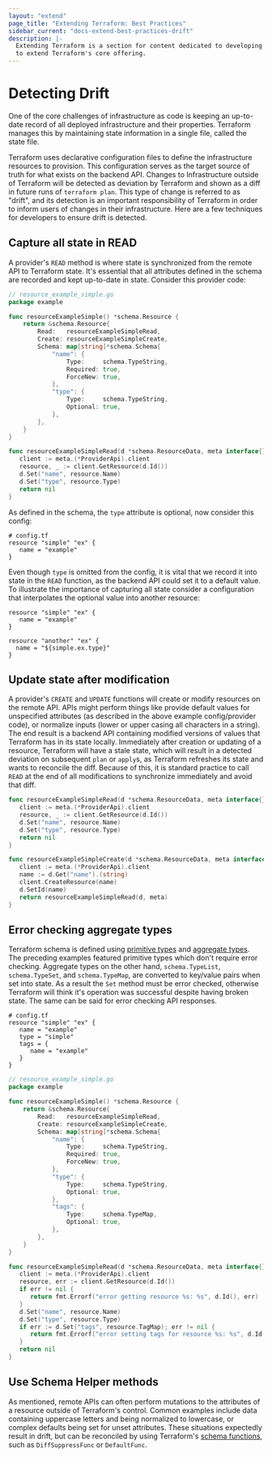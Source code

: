 ```yaml
---
layout: "extend"
page_title: "Extending Terraform: Best Practices"
sidebar_current: "docs-extend-best-practices-drift"
description: |-
  Extending Terraform is a section for content dedicated to developing Plugins
  to extend Terraform's core offering.
---
```


# Detecting Drift

One of the core challenges of infrastructure as code is keeping an up-to-date
record of all deployed infrastructure and their properties. Terraform manages
this by maintaining state information in a single file, called the state file. 

Terraform uses declarative configuration files to define the infrastructure
resources to provision. This configuration serves as the target source of truth
for what exists on the backend API. Changes to Infrastructure outside of
Terraform will be detected as deviation by Terraform and shown as a diff in
future runs of `terraform plan`. This type of change is referred to as "drift",
and its detection is an important responsibility of Terraform in order to inform
users of changes in their infrastructure. Here are a few techniques for
developers to ensure drift is detected.

## Capture all state in READ

A provider's `READ` method is where state is synchronized from the remote API to
Terraform state. It's essential that all attributes defined in the schema are
recorded and kept up-to-date in state. Consider this provider code:

```go
// resource_example_simple.go
package example

func resourceExampleSimple() *schema.Resource {
    return &schema.Resource{
        Read:   resourceExampleSimpleRead,
        Create: resourceExampleSimpleCreate,
        Schema: map[string]*schema.Schema{
            "name": {
                Type:     schema.TypeString,
                Required: true,
                ForceNew: true,
            },
            "type": {
                Type:     schema.TypeString,
                Optional: true,
            },
        },
    }
}

func resourceExampleSimpleRead(d *schema.ResourceData, meta interface{}) error {
   client := meta.(*ProviderApi).client
   resource, _ := client.GetResource(d.Id())
   d.Set("name", resource.Name)
   d.Set("type", resource.Type)
   return nil
}
```

As defined in the schema, the `type` attribute is optional, now consider this
config:

```hcl
# config.tf
resource "simple" "ex" {
   name = "example"
}
```

Even though `type` is omitted from the config, it is vital that we record it
into state in the `READ` function, as the backend API could set it to a default
value. To illustrate the importance of capturing all state consider a
configuration that interpolates the optional value into another resource:

```hcl
resource "simple" "ex" {
   name = "example"
}

resource "another" "ex" {
  name = "${simple.ex.type}"
}
```

## Update state after modification

A provider's `CREATE` and `UPDATE` functions will create or modify resources on
the remote API. APIs might perform things like provide default values for
unspecified attributes (as described in the above example config/provider code),
or normalize inputs (lower or upper casing all characters in a string). The end
result is a backend API containing modified versions of values that Terraform
has in its state locally. Immediately after creation or updating of a resource,
Terraform will have a stale state, which will result in a detected deviation on
subsequent `plan` or `apply`s, as Terraform refreshes its state and wants to
reconcile the diff. Because of this, it is standard practice to call `READ` at
the end of all modifications to synchronize immediately and avoid that diff.

```go
func resourceExampleSimpleRead(d *schema.ResourceData, meta interface{}) error {
   client := meta.(*ProviderApi).client
   resource, _ := client.GetResource(d.Id())
   d.Set("name", resource.Name)
   d.Set("type", resource.Type)
   return nil
}

func resourceExampleSimpleCreate(d *schema.ResourceData, meta interface{}) error {
   client := meta.(*ProviderApi).client
   name := d.Get("name").(string)
   client.CreateResource(name)
   d.SetId(name)
   return resourceExampleSimpleRead(d, meta)
}
```

## Error checking aggregate types

Terraform schema is defined using [primitive types][0] and [aggregate types][1].
The preceding examples featured primitive types which don't require error
checking. Aggregate types on the other hand, `schema.TypeList`,
`schema.TypeSet`, and `schema.TypeMap`, are converted to key/value pairs when
set into state. As a result the `Set` method must be error checked, otherwise
Terraform will think it's operation was successful despite having broken state.
The same can be said for error checking API responses.

```hcl
# config.tf
resource "simple" "ex" {
   name = "example"
   type = "simple"
   tags = {
      name = "example"
   }
}
```
```go
// resource_example_simple.go
package example

func resourceExampleSimple() *schema.Resource {
    return &schema.Resource{
        Read:   resourceExampleSimpleRead,
        Create: resourceExampleSimpleCreate,
        Schema: map[string]*schema.Schema{
            "name": {
                Type:     schema.TypeString,
                Required: true,
                ForceNew: true,
            },
            "type": {
                Type:     schema.TypeString,
                Optional: true,
            },
            "tags": {
                Type:     schema.TypeMap,
                Optional: true,
            },
        },
    }
}

func resourceExampleSimpleRead(d *schema.ResourceData, meta interface{}) error {
   client := meta.(*ProviderApi).client
   resource, err := client.GetResource(d.Id())
   if err != nil {
      return fmt.Errorf("error getting resource %s: %s", d.Id(), err)
   }
   d.Set("name", resource.Name)
   d.Set("type", resource.Type)
   if err := d.Set("tags", resource.TagMap); err != nil {
      return fmt.Errorf("error setting tags for resource %s: %s", d.Id(), err)
   }
   return nil
}
```

## Use Schema Helper methods

As mentioned, remote APIs can often perform mutations to the attributes of a
resource outside of Terraform's control. Common examples include data containing
uppercase letters and being normalized to lowercase, or complex defaults being
set for unset attributes. These situations expectedly result in drift, but can
be reconciled by using Terraform's [schema functions][2], such as
`DiffSuppressFunc` or `DefaultFunc`.

[0]: /docs/extend/schemas/schema-types.html#primitive-types
[1]: /docs/extend/schemas/schema-types.html#aggregate-types
[2]: /docs/extend/schemas/schema-behaviors.html#function-behaviors




